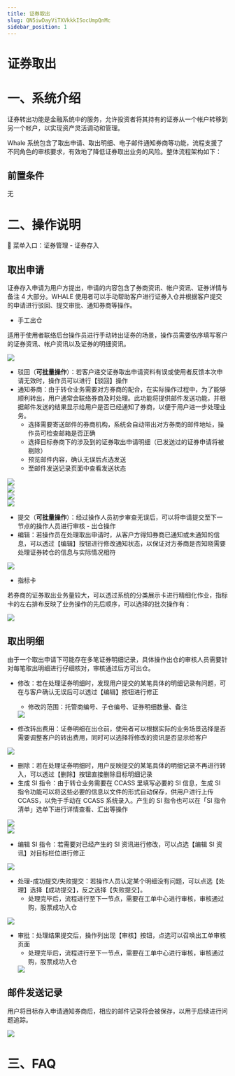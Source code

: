 ```yaml
---
title: 证券取出
slug: QN5iwDayViTXVkkkISocUmpQnMc
sidebar_position: 1
---
```



# 证券取出

# 一、系统介绍

证券转出功能是金融系统中的服务，允许投资者将其持有的证券从一个帐户转移到另一个帐户，以实现资产灵活调动和管理。

Whale 系统包含了取出申请、取出明细、电子邮件通知券商等功能，流程支援了不同角色的审核要求，有效地了降低证券取出业务的风险。整体流程架构如下：

## 前置条件

无

# 二、操作说明

<div class="callout callout-bg-6 callout-border-6">
<p>📍 菜单入口：证券管理 - 证券存入</p>
</div>

## 取出申请

证券存入申请为用户方提出，申请的内容包含了券商资讯、帐户资讯、证券详情与备注 4 大部分。WHALE 使用者可以手动帮助客户进行证券入仓并根据客户提交的申请进行驳回、提交审批、通知券商等操作。

- 手工出仓

适用于使用者联络后台操作员进行手动转出证券的场景，操作员需要依序填写客户的证券资讯、帐户资讯以及证券的明细资讯。

<img src="/assets/KgOpbUPUNoRkDdxAVoCcEFmvnlb.png" src-width="2356" src-height="2457" align="center"/>

- 驳回（**可批量操作**）：若客户递交证券取出申请资料有误或使用者反馈本次申请无效时，操作员可以进行【驳回】操作
- 通知券商：由于转仓业务需要对方券商的配合，在实际操作过程中，为了能够顺利转出，用户通常会联络券商及时处理。此功能将提供邮件发送功能，并根据邮件发送的结果显示给用户是否已经通知了券商，以便于用户进一步处理业务。
    - 选择需要寄送邮件的券商机构，系统会自动带出对方券商的邮件地址，操作员可检查邮箱是否正确
    - 选择目标券商下的涉及到的证券取出申请明细（已发送过的证券申请将被剔除）
    - 预览邮件内容，确认无误后点选发送
    - 至邮件发送记录页面中查看发送状态

<div class="flex gap-3 columns-2" column-size="2">
<div class="w-[49%]" width-ratio="49">
<img src="/assets/F6e0bhWc7oe8ezxzBqRcn3rmn7e.png" src-width="3834" src-height="1856" align="center"/>
</div>
<div class="w-[49%]" width-ratio="49">
<img src="/assets/Eifvbkr5ioHxJDxTakXcuh1AnNg.png" src-width="3826" src-height="1856" align="center"/>
</div>
</div>

<div class="flex gap-3 columns-2" column-size="2">
<div class="w-[50%]" width-ratio="50">
<img src="/assets/RujTbEgLRoLlBCxssmjcOpWjn4f.png" src-width="3820" src-height="1852" align="center"/>
</div>
<div class="w-[50%]" width-ratio="50">
<img src="/assets/NetkbVfBTo92eOxDTURckXmGnec.png" src-width="3820" src-height="1832" align="center"/>
</div>
</div>

- 提交（**可批量操作**）：经过操作人员初步审查无误后，可以将申请提交至下一节点的操作人员进行审核 - 出仓操作
- 编辑：若操作员在处理取出申请时，从客户方得知券商已通知或未通知的信息，可以透过【编辑】按钮进行修改通知状态，以保证对方券商是否知晓需要处理证券转仓的信息与实际情况相符

<img src="/assets/FByxbJLZxoCaGAxGktBcFR06nOc.png" src-width="3836" src-height="1854" align="center"/>

- 指标卡

若券商的证券取出业务量较大，可以透过系统的分类展示卡进行精细化作业，指标卡的左右排布反映了业务操作的先后顺序，可以选择的批次操作有：

<img src="/assets/YAXKbK0XUoQmwbx0KqhcSLPUnYf.png" src-width="3834" src-height="1786" align="center"/>

## 取出明细

由于一个取出申请下可能存在多笔证券明细记录，具体操作出仓的审核人员需要针对每笔取出明细进行仔细核对，审核通过后方可出仓。

- 修改：若在处理证券明细时，发现用户提交的某笔具体的明细记录有问题，可在与客户确认无误后可以透过【编辑】按钮进行修正
    - 修改的范围：托管商编号、子仓编号、证券明细数量、备注
    <img src="/assets/P9BKbhjiSoKdIaxPTm2cBy8DnTb.png" src-width="3782" src-height="1122" align="center"/>

- 修改转出费用：证券明细在出仓前，使用者可以根据实际的业务场景选择是否需要调整客户的转出费用，同时可以选择将修改的资讯是否显示给客户

<img src="/assets/Ak2EbjeJzoPkMCxaIGzc4bQsnhg.png" src-width="3826" src-height="1524" align="center"/>

- 删除：若在处理证券明细时，用户反映提交的某笔具体的明细记录不再进行转入，可以透过【删除】按钮直接删除目标明细记录
- 生成 SI 指令：由于转仓业务需要在 CCASS 里填写必要的 SI 信息，生成 SI 指令功能可以将这些必要的信息以文件的形式自动保存，供用户进行上传 CCASS，以免于手动在 CCASS 系统录入。产生的 SI 指令也可以在「SI 指令清单」选单下进行详情查看、汇出等操作

<div class="flex gap-3 columns-2" column-size="2">
<div class="w-[50%]" width-ratio="50">
<img src="/assets/CAclbSkchoaOklx0IiMc7vuknQc.png" src-width="3782" src-height="1116" align="center"/>
</div>
<div class="w-[50%]" width-ratio="50">
<img src="/assets/Uo1MbFI33ocoRnx46V8c78MYnhe.png" src-width="3818" src-height="1146" align="center"/>
</div>
</div>

- 编辑 SI 指令：若需要对已经产生的 SI 资讯进行修改，可以点选【编辑 SI 资讯】对目标栏位进行修正

<img src="/assets/JCAobst5wowepjxPq68cczZNnib.png" src-width="3818" src-height="1638" align="center"/>

- 处理-成功提交/失败提交：若操作人员认定某个明细没有问题，可以点选【处理】选择【成功提交】，反之选择【失败提交】。
    - 处理完毕后，流程进行至下一节点，需要在工单中心进行审核，审核通过购，股票成功入仓

<img src="/assets/T5qfbLgGGokx0Hx5BE9cwbUnnpb.jpeg" src-width="3816" src-height="1468" align="center"/>

- 审批：处理结果提交后，操作列出现【审核】按钮，点选可以召唤出工单审核页面
    - 处理完毕后，流程进行至下一节点，需要在工单中心进行审核，审核通过购，股票成功入仓
    <img src="/assets/QYWwbWR23oGJl8xQUn7cgeconBg.png" src-width="3822" src-height="1864" align="center"/>

## 邮件发送记录

用户将目标存入申请通知券商后，相应的邮件记录将会被保存，以用于后续进行问题追踪。

<img src="/assets/IpOIb2cLEoilnAxOgr5cWZ26nVp.png" src-width="3830" src-height="1476" align="center"/>

# 三、FAQ

